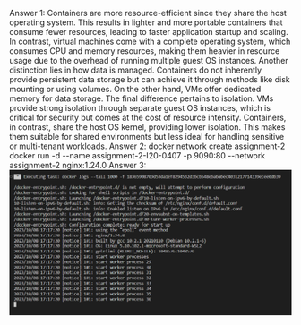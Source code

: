 Answer 1:
Containers are more resource-efficient since they share the host operating system. This results in lighter and more portable containers that consume fewer resources, leading to faster application startup and scaling. In contrast, virtual machines come with a complete operating system, which consumes CPU and memory resources, making them heavier in resource usage due to the overhead of running multiple guest OS instances.
Another distinction lies in how data is managed. Containers do not inherently provide persistent data storage but can achieve it through methods like disk mounting or using volumes. On the other hand, VMs offer dedicated memory for data storage.
The final difference pertains to isolation. VMs provide strong isolation through separate guest OS instances, which is critical for security but comes at the cost of resource intensity. Containers, in contrast, share the host OS kernel, providing lower isolation. This makes them suitable for shared environments but less ideal for handling sensitive or multi-tenant workloads.
Answer 2:
docker network create assignment-2
docker run -d --name assignment-2-I20-0407 -p 9090:80 --network assignment-2 nginx:1.24.0
Answer 3:
![Alt text](image.png)